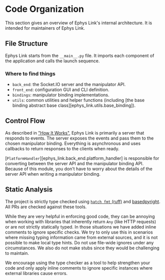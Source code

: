 # Code Organization

This section gives an overview of Ephys Link's internal architecture. It is intended for
maintainers of Ephys Link.

## File Structure

Ephys Link starts from the `__main__.py` file. It imports each component of the application and calls the launch
sequence.

### Where to find things

- `back_end`: the Socket.IO server and the manipulator API.
- `front_end`: configuration GUI and CLI definition.
- `bindings`: manipulator binding implementations.
- `utils`: common utilities and helper functions (including
  [the base binding abstract base class][ephys_link.utils.base_binding]).

## Control Flow

As described in ["How It Works"](../home/how_it_works.md), Ephys Link is primarily a server that responds to events. The
server exposes the events and pass them to the chosen manipulator binding. Everything is asynchronous and uses callbacks
to return responses to the clients when ready.

[`PlatformHandler`][ephys_link.back_end.platform_handler] is responsible for converting between the server API and the
manipulator binding API. Because of this module, you don't have to worry about the details of the server API when
writing a manipulator binding.

## Static Analysis

The project is strictly type checked using [`hatch fmt` (ruff)](https://hatch.pypa.io/1.9/config/static-analysis/)
and [basedpyright](https://docs.basedpyright.com/latest/). All PRs are checked against these tools.

While they are very helpful in enforcing good code, they can be annoying when working with libraries that inherently
return `Any` (like HTTP requests) or are not strictly statically typed. In those situations we have added inline
comments to ignore specific checks. We try to only use this in scenarios where missing typing information came from
external sources, and it is not possible to make local type hints. Do not use file-wide ignores under any circumstances.
We also do not make stubs since they would be challenging to maintain.

We encourage using the type checker as a tool to help strengthen your code and only apply inline comments to ignore
specific instances where external libraries cause errors. 